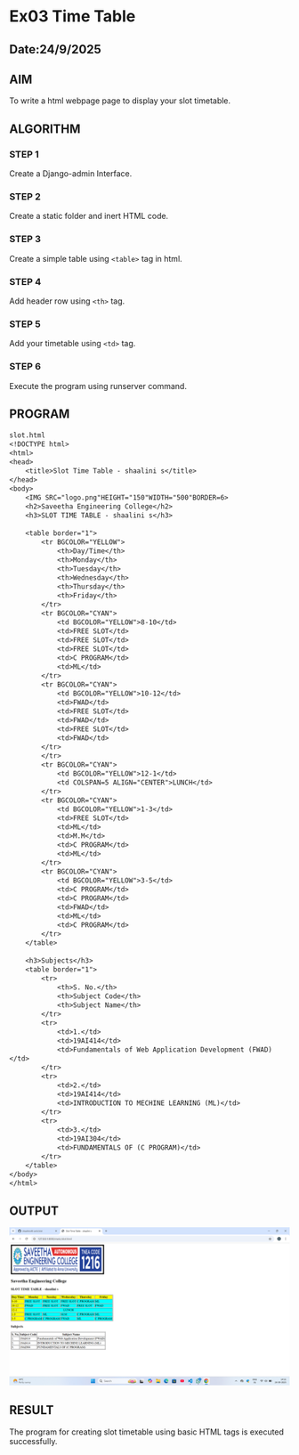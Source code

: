 # Ex03 Time Table
## Date:24/9/2025

## AIM
To write a html webpage page to display your slot timetable.

## ALGORITHM
### STEP 1
Create a Django-admin Interface.

### STEP 2
Create a static folder and inert HTML code.

### STEP 3
Create a simple table using ```<table>``` tag in html.

### STEP 4
Add header row using ```<th>``` tag.

### STEP 5
Add your timetable using ```<td>``` tag.

### STEP 6
Execute the program using runserver command.

## PROGRAM
~~~
slot.html
<!DOCTYPE html>
<html>
<head>
    <title>Slot Time Table - shaalini s</title>
</head>
<body>
    <IMG SRC="logo.png"HEIGHT="150"WIDTH="500"BORDER=6>
    <h2>Saveetha Engineering College</h2>
    <h3>SLOT TIME TABLE - shaalini s</h3>

    <table border="1">
        <tr BGCOLOR="YELLOW">
            <th>Day/Time</th>
            <th>Monday</th>
            <th>Tuesday</th>
            <th>Wednesday</th>
            <th>Thursday</th>
            <th>Friday</th>
        </tr>
        <tr BGCOLOR="CYAN">
            <td BGCOLOR="YELLOW">8-10</td>
            <td>FREE SLOT</td>
            <td>FREE SLOT</td>
            <td>FREE SLOT</td>
            <td>C PROGRAM</td>
            <td>ML</td>
        </tr>
        <tr BGCOLOR="CYAN">
            <td BGCOLOR="YELLOW">10-12</td>
            <td>FWAD</td>
            <td>FREE SLOT</td>
            <td>FWAD</td>
            <td>FREE SLOT</td>
            <td>FWAD</td>
        </tr>
        </tr>
        <tr BGCOLOR="CYAN">
            <td BGCOLOR="YELLOW">12-1</td>
            <td COLSPAN=5 ALIGN="CENTER">LUNCH</td>
        </tr>
        <tr BGCOLOR="CYAN">
            <td BGCOLOR="YELLOW">1-3</td>
            <td>FREE SLOT</td>
            <td>ML</td>
            <td>M.M</td>
            <td>C PROGRAM</td>
            <td>ML</td>
        </tr>
        <tr BGCOLOR="CYAN">
            <td BGCOLOR="YELLOW">3-5</td>
            <td>C PROGRAM</td>
            <td>C PROGRAM</td>
            <td>FWAD</td>
            <td>ML</td>
            <td>C PROGRAM</td>
        </tr>
    </table>

    <h3>Subjects</h3>
    <table border="1">
        <tr>
            <th>S. No.</th>
            <th>Subject Code</th>
            <th>Subject Name</th>
        </tr>
        <tr>
            <td>1.</td>
            <td>19AI414</td>
            <td>Fundamentals of Web Application Development (FWAD)</td>
        </tr>
        <tr>
            <td>2.</td>
            <td>19AI414</td>
            <td>INTRODUCTION TO MECHINE LEARNING (ML)</td>
        </tr>
        <tr>
            <td>3.</td>
            <td>19AI304</td>
            <td>FUNDAMENTALS OF (C PROGRAM)</td>
        </tr>
    </table>
</body>
</html>
~~~

## OUTPUT

![alt text](<Screenshot (33).png>)

## RESULT
The program for creating slot timetable using basic HTML tags is executed successfully.
